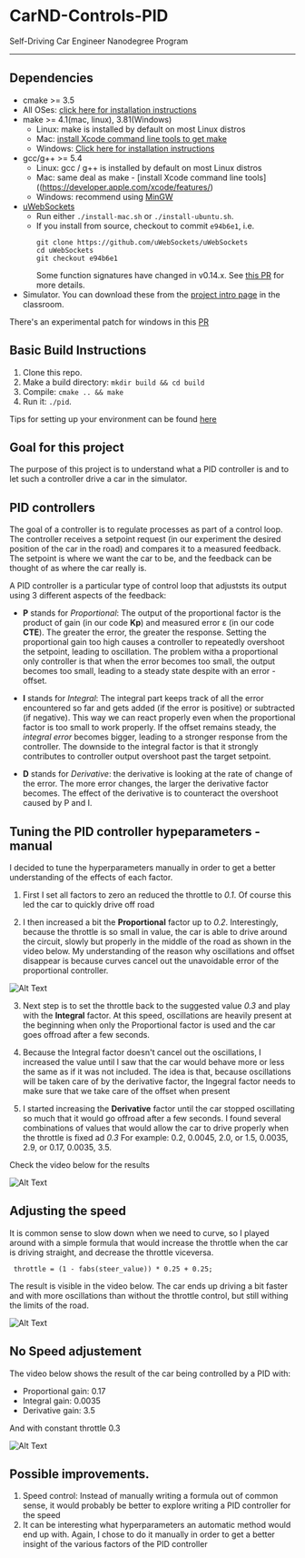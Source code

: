 # CarND-Controls-PID
Self-Driving Car Engineer Nanodegree Program

---

## Dependencies

* cmake >= 3.5
 * All OSes: [click here for installation instructions](https://cmake.org/install/)
* make >= 4.1(mac, linux), 3.81(Windows)
  * Linux: make is installed by default on most Linux distros
  * Mac: [install Xcode command line tools to get make](https://developer.apple.com/xcode/features/)
  * Windows: [Click here for installation instructions](http://gnuwin32.sourceforge.net/packages/make.htm)
* gcc/g++ >= 5.4
  * Linux: gcc / g++ is installed by default on most Linux distros
  * Mac: same deal as make - [install Xcode command line tools]((https://developer.apple.com/xcode/features/)
  * Windows: recommend using [MinGW](http://www.mingw.org/)
* [uWebSockets](https://github.com/uWebSockets/uWebSockets)
  * Run either `./install-mac.sh` or `./install-ubuntu.sh`.
  * If you install from source, checkout to commit `e94b6e1`, i.e.
    ```
    git clone https://github.com/uWebSockets/uWebSockets
    cd uWebSockets
    git checkout e94b6e1
    ```
    Some function signatures have changed in v0.14.x. See [this PR](https://github.com/udacity/CarND-MPC-Project/pull/3) for more details.
* Simulator. You can download these from the [project intro page](https://github.com/udacity/self-driving-car-sim/releases) in the classroom.

There's an experimental patch for windows in this [PR](https://github.com/udacity/CarND-PID-Control-Project/pull/3)

## Basic Build Instructions

1. Clone this repo.
2. Make a build directory: `mkdir build && cd build`
3. Compile: `cmake .. && make`
4. Run it: `./pid`.

Tips for setting up your environment can be found [here](https://classroom.udacity.com/nanodegrees/nd013/parts/40f38239-66b6-46ec-ae68-03afd8a601c8/modules/0949fca6-b379-42af-a919-ee50aa304e6a/lessons/f758c44c-5e40-4e01-93b5-1a82aa4e044f/concepts/23d376c7-0195-4276-bdf0-e02f1f3c665d)

## Goal for this project

The purpose of this project is to understand what a PID controller is and to let
such a controller drive a car in the simulator.

## PID controllers

The goal of a controller is to regulate processes as part of a control loop. The controller receives a setpoint request (in our experiment the desired position of the car in the road) and compares it to a measured feedback. The setpoint is where we want the car to be, and the feedback can be thought of as where the car really is.

A PID controller is a particular type of control loop that adjuststs its output using 3 different aspects of the feedback:
* **P** stands for _Proportional_: The output of the proportional factor is the product of gain (in our code **Kp**) and measured error ε (in our code **CTE**). The greater the error, the greater the response. Setting the proportional gain too high causes a controller to repeatedly overshoot the setpoint, leading to oscillation.
The problem witha a proportional only controller is that when the error becomes too small, the output becomes too small, leading to a steady state despite with an error - offset.

* **I** stands for _Integral_: The integral part keeps track of all the error encountered so far and gets added (if the error is positive) or subtracted (if negative). This way we can react properly even when the proportional factor is too small to work properly. If the offset remains steady, the _integral error_ becomes bigger, leading to a stronger response from the controller.
The downside to the integral factor is that it strongly contributes to controller output overshoot past the target setpoint.

* **D** stands for _Derivative_: the derivative is looking at the rate of change of the error. The more error changes, the larger the derivative factor becomes. The effect of the derivative is to counteract the overshoot caused by P and I.

## Tuning the PID controller hypeparameters - manual
I decided to tune the hyperparameters manually in order to get a better understanding of the effects of each factor.

1. First I set all factors to zero an reduced the throttle to _0.1_.
Of course this led the car to quickly drive off road

2. I then increased a bit the **Proportional** factor up to _0.2_. Interestingly, because the throttle is so small in value, the car is able to drive around the circuit, slowly but properly in the middle of the road as shown in the video below.
My understanding of the reason why oscillations and offset disappear is because curves cancel out the unavoidable error of the proportional controller.

![Alt Text](https://media.giphy.com/media/vFKqnCdLPNOKc/giphy.gif)

3. Next step is to set the throttle back to the suggested value _0.3_ and play with the **Integral** factor.
At this speed, oscillations are heavily present at the beginning when only the Proportional factor is used and the car goes offroad after a few seconds.

4. Because the Integral factor doesn't cancel out the oscillations, I increased the value until I saw that the car would behave more or less the same as if it was not included. The idea is that, because oscillations will be taken care of by the derivative factor, the Ingegral factor needs to make sure that we take care of the offset when present

5. I started increasing the **Derivative** factor until the car stopped oscillating so much that it would go offroad after a few seconds.
I found several combinations of values that would allow the car to drive properly when the throttle is fixed ad _0.3_
For example: 0.2, 0.0045, 2.0, or 1.5, 0.0035, 2.9, or 0.17, 0.0035, 3.5.

Check the video below for the results

![Alt Text](https://media.giphy.com/media/vFKqnCdLPNOKc/giphy.gif)


## Adjusting the speed

It is common sense to slow down when we need to curve, so I played around with a simple formula that would increase the throttle when the car is driving straight, and decrease the throttle viceversa.

     throttle = (1 - fabs(steer_value)) * 0.25 + 0.25;

The result is visible in the video below.
The car ends up driving a bit faster and with more oscillations than without the throttle control, but still withing the limits of the road.

![Alt Text](https://media.giphy.com/media/vFKqnCdLPNOKc/giphy.gif)

## No Speed adjustement

The video below shows the result of the car being controlled by a PID with: 
* Proportional gain: 0.17
* Integral gain: 0.0035
* Derivative gain: 3.5

And with constant throttle 0.3

![Alt Text](https://media.giphy.com/media/vFKqnCdLPNOKc/giphy.gif)


## Possible improvements.

1. Speed control: Instead of manually writing a formula out of common sense, it would probably be better to explore writing a PID controller for the speed
2. It can be interesting what hyperparameters an automatic method would end up with. Again, I chose to do it manually in order to get a better insight of the various factors of the PID controller
